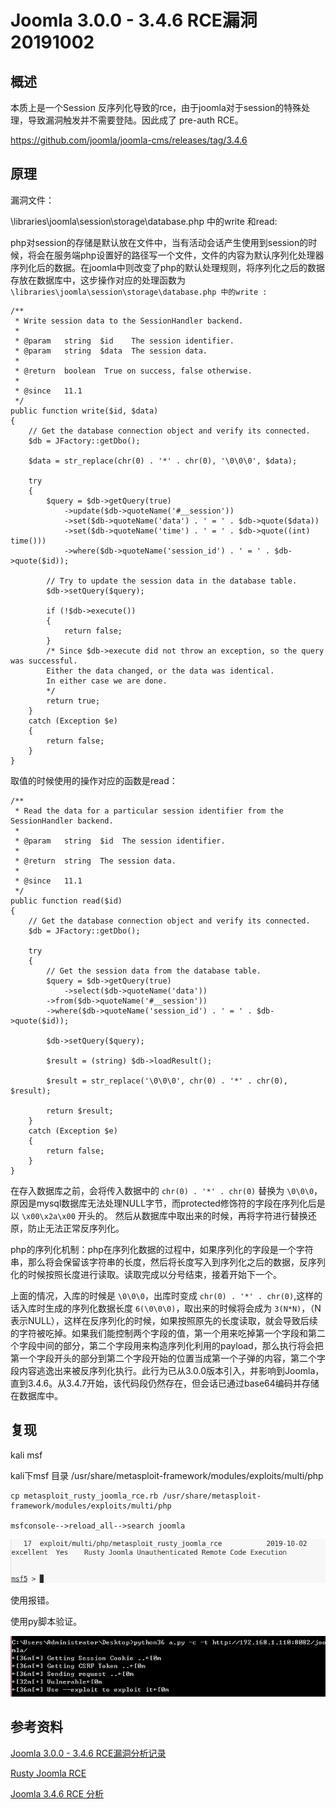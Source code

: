 # Joomla 3.0.0 - 3.4.6 RCE漏洞  20191002

## 概述

本质上是一个Session 反序列化导致的rce，由于joomla对于session的特殊处理，导致漏洞触发并不需要登陆。因此成了 pre-auth RCE。

https://github.com/joomla/joomla-cms/releases/tag/3.4.6

## 原理

漏洞文件：

\libraries\joomla\session\storage\database.php 中的write 和read:

php对session的存储是默认放在文件中，当有活动会话产生使用到session的时候，将会在服务端php设置好的路径写一个文件，文件的内容为默认序列化处理器序列化后的数据。在joomla中则改变了php的默认处理规则，将序列化之后的数据存放在数据库中，这步操作对应的处理函数为```\libraries\joomla\session\storage\database.php 中的write : ```

	/**
     * Write session data to the SessionHandler backend.
     *
     * @param   string  $id    The session identifier.
     * @param   string  $data  The session data.
     *
     * @return  boolean  True on success, false otherwise.
     *
     * @since   11.1
     */
    public function write($id, $data)
    {
        // Get the database connection object and verify its connected.
        $db = JFactory::getDbo();

        $data = str_replace(chr(0) . '*' . chr(0), '\0\0\0', $data);

        try
        {
            $query = $db->getQuery(true)
                ->update($db->quoteName('#__session'))
                ->set($db->quoteName('data') . ' = ' . $db->quote($data))
                ->set($db->quoteName('time') . ' = ' . $db->quote((int) time()))
                ->where($db->quoteName('session_id') . ' = ' . $db->quote($id));

            // Try to update the session data in the database table.
            $db->setQuery($query);

            if (!$db->execute())
            {
                return false;
            }
            /* Since $db->execute did not throw an exception, so the query was successful.
            Either the data changed, or the data was identical.
            In either case we are done.
            */
            return true;
        }
        catch (Exception $e)
        {
            return false;
        }
    }


取值的时候使用的操作对应的函数是read：

	/**
     * Read the data for a particular session identifier from the SessionHandler backend.
     *
     * @param   string  $id  The session identifier.
     *
     * @return  string  The session data.
     *
     * @since   11.1
     */
    public function read($id)
    {
        // Get the database connection object and verify its connected.
        $db = JFactory::getDbo();

        try
        {
            // Get the session data from the database table.
            $query = $db->getQuery(true)
                ->select($db->quoteName('data'))
            ->from($db->quoteName('#__session'))
            ->where($db->quoteName('session_id') . ' = ' . $db->quote($id));

            $db->setQuery($query);

            $result = (string) $db->loadResult();

            $result = str_replace('\0\0\0', chr(0) . '*' . chr(0), $result);

            return $result;
        }
        catch (Exception $e)
        {
            return false;
        }
    }

在存入数据库之前，会将传入数据中的 ```chr(0) . '*' . chr(0)``` 替换为 ```\0\0\0```，原因是mysql数据库无法处理NULL字节，而protected修饰符的字段在序列化后是以 ```\x00\x2a\x00``` 开头的。 然后从数据库中取出来的时候，再将字符进行替换还原，防止无法正常反序列化。

php的序列化机制：php在序列化数据的过程中，如果序列化的字段是一个字符串，那么将会保留该字符串的长度，然后将长度写入到序列化之后的数据，反序列化的时候按照长度进行读取。读取完成以分号结束，接着开始下一个。

上面的情况，入库的时候是 ```\0\0\0```，出库时变成 ```chr(0) . '*' . chr(0)```,这样的话入库时生成的序列化数据长度 ```6(\0\0\0)```，取出来的时候将会成为 ```3(N*N)```，（N表示NULL），这样在反序列化的时候，如果按照原先的长度读取，就会导致后续的字符被吃掉。如果我们能控制两个字段的值，第一个用来吃掉第一个字段和第二个字段中间的部分，第二个字段用来构造序列化利用的payload，那么执行将会把第一个字段开头的部分到第二个字段开始的位置当成第一个子弹的内容，第二个字段内容逃逸出来被反序列化执行。此行为已从3.0.0版本引入，并影响到Joomla，直到3.4.6。从3.4.7开始，该代码段仍然存在，但会话已通过base64编码并存储在数据库中。

## 复现

kali msf

kali下msf 目录 /usr/share/metasploit-framework/modules/exploits/multi/php

	cp metasploit_rusty_joomla_rce.rb /usr/share/metasploit-framework/modules/exploits/multi/php

	msfconsole-->reload_all-->search joomla

![](1.png)

使用报错。

使用py脚本验证。

![](2.png)


## 参考资料

[Joomla 3.0.0 - 3.4.6 RCE漏洞分析记录](https://www.cnblogs.com/magic-zero/p/11643916.html)

[Rusty Joomla RCE](https://blog.hacktivesecurity.com/index.php?controller=post&action=view&id_post=41)

[Joomla 3.4.6 RCE 分析](https://xz.aliyun.com/t/6522)